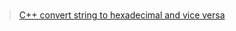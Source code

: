 ###
> [C++ convert string to hexadecimal and vice versa](https://stackoverflow.com/questions/3381614/c-convert-string-to-hexadecimal-and-vice-versa)
